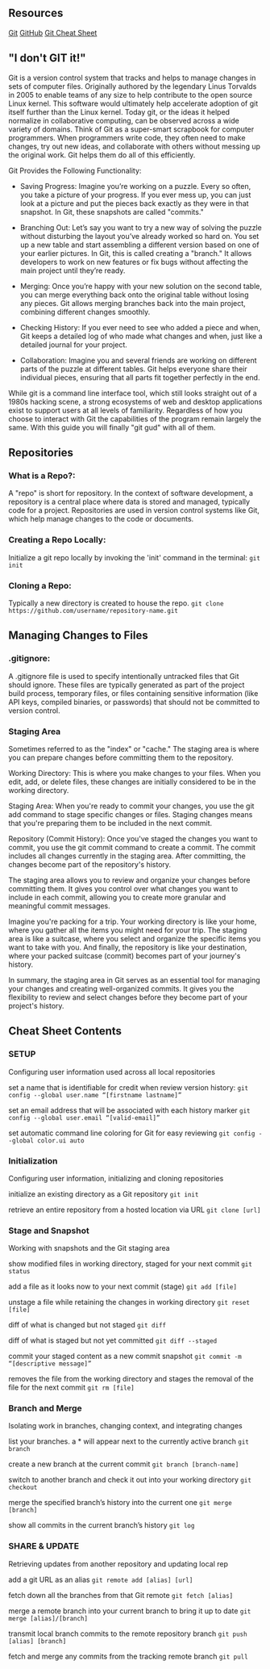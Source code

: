 
## Resources
[Git](https://git-scm.com/)
[GitHub](https://github.com/)
[Git Cheat Sheet](https://education.github.com/git-cheat-sheet-education.pdf)

## "I don't GIT it!"
Git is a version control system that tracks and helps to manage changes in sets of computer files.  Originally authored by the legendary Linus Torvalds in 2005 to enable teams of any size to help contribute to the open source Linux kernel. This software would ultimately help accelerate adoption of git itself further than the Linux kernel. Today git, or the ideas it helped normalize in collaborative computing, can be observed across a wide variety of domains. 
Think of Git as a super-smart scrapbook for computer programmers. When programmers write code, they often need to make changes, try out new ideas, and collaborate with others without messing up the original work. Git helps them do all of this efficiently.

Git Provides the Following Functionality:
- Saving Progress: Imagine you’re working on a puzzle. Every so often, you take a picture of your progress. If you ever mess up, you can just look at a picture and put the pieces back exactly as they were in that snapshot. In Git, these snapshots are called "commits."

- Branching Out: Let’s say you want to try a new way of solving the puzzle without disturbing the layout you’ve already worked so hard on. You set up a new table and start assembling a different version based on one of your earlier pictures. In Git, this is called creating a "branch." It allows developers to work on new features or fix bugs without affecting the main project until they’re ready.

- Merging: Once you’re happy with your new solution on the second table, you can merge everything back onto the original table without losing any pieces. Git allows merging branches back into the main project, combining different changes smoothly.

- Checking History: If you ever need to see who added a piece and when, Git keeps a detailed log of who made what changes and when, just like a detailed journal for your project.

- Collaboration: Imagine you and several friends are working on different parts of the puzzle at different tables. Git helps everyone share their individual pieces, ensuring that all parts fit together perfectly in the end.

While git is a command line interface tool, which still looks straight out of a 1980s hacking scene, a strong ecosystems of web and desktop applications exist to support users at all levels of familiarity. Regardless of how you choose to interact with Git the capabilities of the program remain largely the same. With this guide you will finally "git gud" with all of them.

## Repositories

### What is a Repo?: 
A "repo" is short for repository. In the context of software development, a repository is a central place where data is stored and managed, typically code for a project. Repositories are used in version control systems like Git, which help manage changes to the code or documents.
### Creating a Repo Locally:
Initialize a git repo locally by invoking the 'init' command in the terminal: 
`git init`
### Cloning a Repo:
Typically a new directory is created to house the repo.
`git clone https://github.com/username/repository-name.git`
## Managing Changes to Files
### .gitignore:
A .gitignore file is used to specify intentionally untracked files that Git should ignore. These files are typically generated as part of the project build process, temporary files, or files containing sensitive information (like API keys, compiled binaries, or passwords) that should not be committed to version control.

### Staging Area
Sometimes referred to as the "index" or "cache." The staging area is where you can prepare changes before committing them to the repository.

Working Directory: This is where you make changes to your files. When you edit, add, or delete files, these changes are initially considered to be in the working directory.

Staging Area: When you're ready to commit your changes, you use the git add command to stage specific changes or files. Staging changes means that you're preparing them to be included in the next commit.

Repository (Commit History): Once you've staged the changes you want to commit, you use the git commit command to create a commit. The commit includes all changes currently in the staging area. After committing, the changes become part of the repository's history.

The staging area allows you to review and organize your changes before committing them. It gives you control over what changes you want to include in each commit, allowing you to create more granular and meaningful commit messages.

Imagine you're packing for a trip. Your working directory is like your home, where you gather all the items you might need for your trip. The staging area is like a suitcase, where you select and organize the specific items you want to take with you. And finally, the repository is like your destination, where your packed suitcase (commit) becomes part of your journey's history.

In summary, the staging area in Git serves as an essential tool for managing your changes and creating well-organized commits. It gives you the flexibility to review and select changes before they become part of your project's history.

## Cheat Sheet Contents

### SETUP
Configuring user information used across all local repositories

set a name that is identifiable for credit when review version history:
`git config --global user.name “[firstname lastname]”`

set an email address that will be associated with each history marker
`git config --global user.email “[valid-email]”`

set automatic command line coloring for Git for easy reviewing
`git config --global color.ui auto`

### Initialization
Configuring user information, initializing and cloning repositories

initialize an existing directory as a Git repository
`git init`

retrieve an entire repository from a hosted location via URL
`git clone [url]`

### Stage and Snapshot
Working with snapshots and the Git staging area

show modified files in working directory, staged for your next commit
`git status`

add a file as it looks now to your next commit (stage)
`git add [file]`

unstage a file while retaining the changes in working directory
`git reset [file]`

diff of what is changed but not staged
`git diff`

diff of what is staged but not yet committed
`git diff --staged`

commit your staged content as a new commit snapshot
`git commit -m “[descriptive message]”`

removes the file from the working directory and stages the removal of the file for the next commit
`git rm [file]`
### Branch and Merge
Isolating work in branches, changing context, and integrating changes

list your branches. a * will appear next to the currently active branch
`git branch`

create a new branch at the current commit
`git branch [branch-name]`

switch to another branch and check it out into your working directory
`git checkout`

merge the specified branch’s history into the current one
`git merge [branch]`

show all commits in the current branch’s history
`git log`


### SHARE & UPDATE
Retrieving updates from another repository and updating local rep

add a git URL as an alias
`git remote add [alias] [url]`

fetch down all the branches from that Git remote
`git fetch [alias]`

merge a remote branch into your current branch to bring it up to date
`git merge [alias]/[branch]`

transmit local branch commits to the remote repository branch
`git push [alias] [branch]`

fetch and merge any commits from the tracking remote branch
`git pull`















